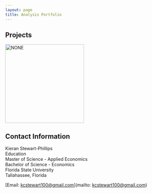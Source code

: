 ```yaml
---
layout: page
title: Analysis Portfolio
---
```


##  Projects
<a> 
<img src="https://avatars.githubusercontent.com/u/97981374?v=4" alt="NONE" width="250"/>
</a>

## Contact Information 

Kieran Stewart-Phillips <br/>
Education <br/>
Master of Science - Applied Economics <br/>
Bachelor of Science - Economics <br/>
Florida State University <br/>
Tallahassee, Florida <br/>

[Email: kcstewart100@gmail.com](mailto: kcstewart100@gmail.com)
